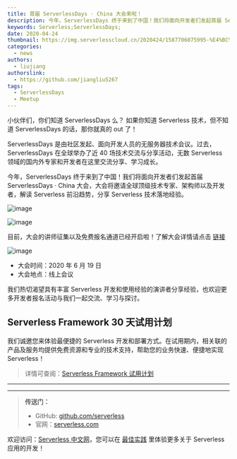 ```yaml
---
title: 首届 ServerlessDays · China 大会来啦！
description: 今年，ServerlessDays 终于来到了中国！我们将面向开发者们发起首届 ServerlessDays · China 大会，大会将邀请全球顶级技术专家、架构师以及开发者，解读 Serverless 前沿趋势，分享 Serverless 技术落地经验。
keywords: Serverless;ServerlessDays;
date: 2020-04-24
thumbnail: https://img.serverlesscloud.cn/2020424/1587706075995-%E4%BC%81%E4%B8%9A%E5%BE%AE%E4%BF%A1%E6%88%AA%E5%9B%BE_1587705040958.png
categories:
  - news
authors:
  - liujiang
authorslink:
  - https://github.com/jiangliu5267
tags:
  - ServerlessDays
  - Meetup
---
```


小伙伴们，你们知道 ServerlessDays 么？ 如果你知道 Serverless 技术，但不知道 ServerlessDays 的话，那你就真的 out 了！

ServerlessDays 是由社区发起、面向开发人员的无服务器技术会议。过去，ServerlessDays 在全球举办了近 40 场技术交流与分享活动，无数 Serverless 领域的国内外专家和开发者在这里交流分享、学习成长。

今年，ServerlessDays 终于来到了中国！我们将面向开发者们发起首届 ServerlessDays · China 大会，大会将邀请全球顶级技术专家、架构师以及开发者，解读 Serverless 前沿趋势，分享 Serverless 技术落地经验。

![image](https://img.serverlesscloud.cn/2020424/1587706071410-0%5B1%5D.png)

![image](https://img.serverlesscloud.cn/2020424/1587706075995-%E4%BC%81%E4%B8%9A%E5%BE%AE%E4%BF%A1%E6%88%AA%E5%9B%BE_1587705040958.png)


目前，大会的讲师征集以及免费报名通道已经开启啦！了解大会详情请点击 [链接](https://china.serverlessdays.io/cn/)

![image](https://img.serverlesscloud.cn/2020417/1587135550712-7fff4d46d771485c3e5648fded8e374.png)

- 大会时间：2020 年 6 月 19 日
- 大会地点：线上会议

我们热切渴望具有丰富 Serverless 开发和使用经验的演讲者分享经验，也欢迎更多开发者报名活动与我们一起交流、学习与探讨。

## Serverless Framework 30 天试用计划

我们诚邀您来体验最便捷的 Serverless 开发和部署方式。在试用期内，相关联的产品及服务均提供免费资源和专业的技术支持，帮助您的业务快速、便捷地实现 Serverless！

> 详情可查阅：[Serverless Framework 试用计划](https://cloud.tencent.com/document/product/1154/38792)

---
<div id='scf-deploy-iframe-or-md'></div>

---

> **传送门：**
> - GitHub: [github.com/serverless](https://github.com/serverless/serverless/blob/master/README_CN.md)
> - 官网：[serverless.com](https://serverless.com/)

欢迎访问：[Serverless 中文网](https://serverlesscloud.cn/)，您可以在 [最佳实践](https://serverlesscloud.cn/best-practice) 里体验更多关于 Serverless 应用的开发！
